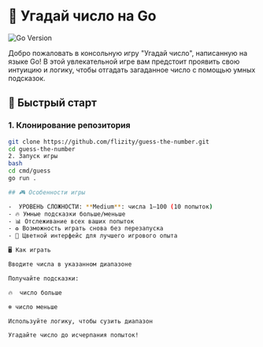 # 🔢 Угадай число на Go

![Go Version](https://img.shields.io/badge/Go-1.21%2B-blue)

Добро пожаловать в консольную игру "Угадай число", написанную на языке Go! В этой увлекательной игре вам предстоит проявить свою интуицию и логику, чтобы отгадать загаданное число с помощью умных подсказок.

## 🚀 Быстрый старт

### 1. Клонирование репозитория

```bash
git clone https://github.com/flizity/guess-the-number.git
cd guess-the-number
2. Запуск игры
bash
cd cmd/guess
go run .

## 🎮 Особенности игры

-  УРОВЕНЬ СЛОЖНОСТИ: **Medium**: числа 1–100 (10 попыток)
- 🔥 Умные подсказки больше/меньше
- 📊 Отслеживание всех ваших попыток
- ♻️ Возможность играть снова без перезапуска
- 🎨 Цветной интерфейс для лучшего игрового опыта

🖥️ Как играть

Вводите числа в указанном диапазоне

Получайте подсказки:

🔥  число больше

❄️ число меньше

Используйте логику, чтобы сузить диапазон

Угадайте число до исчерпания попыток!
